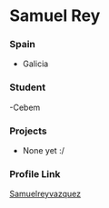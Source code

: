 # Samuel Rey

### Spain

- Galicia

### Student

-Cebem

### Projects

- None yet :/

### Profile Link

[Samuelreyvazquez](https://github.com/samuelreyvazquez)